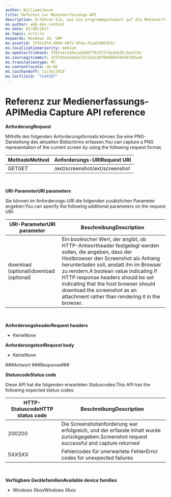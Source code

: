 ```yaml
---
author: WilliamsJason
title: Referenz zur Medienerfassungs-API
description: Erfahren Sie, wie Sie programmgesteuert auf die Medienerfassungs-API zugreifen.
ms.author: wdg-dev-content
ms.date: 02/08/2017
ms.topic: article
keywords: Windows 10, UWP
ms.assetid: 3f92c8fd-4096-4972-97da-01ae5db6423c
ms.localizationpriority: medium
ms.openlocfilehash: f58fa4c3a9a1abd407f635f27de3a545c3aafc6c
ms.sourcegitcommit: 3257416aebb5a7b1515e107866806f8bd57845a8
ms.translationtype: MT
ms.contentlocale: de-DE
ms.lasthandoff: 11/16/2018
ms.locfileid: "7144387"
---
```

# <a name="media-capture-api-reference"></a><span data-ttu-id="29e79-104">Referenz zur Medienerfassungs-API</span><span class="sxs-lookup"><span data-stu-id="29e79-104">Media Capture API reference</span></span> #

**<span data-ttu-id="29e79-105">Anforderung</span><span class="sxs-lookup"><span data-stu-id="29e79-105">Request</span></span>**

<span data-ttu-id="29e79-106">Mithilfe des folgenden Anforderungsformats können Sie eine PNG-Darstellung des aktuellen Bildschirms erfassen.</span><span class="sxs-lookup"><span data-stu-id="29e79-106">You can capture a PNG representation of the current screen by using the following request format.</span></span>

| <span data-ttu-id="29e79-107">Methode</span><span class="sxs-lookup"><span data-stu-id="29e79-107">Method</span></span>        | <span data-ttu-id="29e79-108">Anforderungs-URI</span><span class="sxs-lookup"><span data-stu-id="29e79-108">Request URI</span></span>     | 
| ------------- |-----------------|
| <span data-ttu-id="29e79-109">GET</span><span class="sxs-lookup"><span data-stu-id="29e79-109">GET</span></span>           | <span data-ttu-id="29e79-110">/ext/screenshot</span><span class="sxs-lookup"><span data-stu-id="29e79-110">/ext/screenshot</span></span> |
<br>

**<span data-ttu-id="29e79-111">URI-Parameter</span><span class="sxs-lookup"><span data-stu-id="29e79-111">URI parameters</span></span>**

<span data-ttu-id="29e79-112">Sie können im Anforderungs-URI die folgenden zusätzlichen Parameter angeben:</span><span class="sxs-lookup"><span data-stu-id="29e79-112">You can specify the following additional parameters on the request URI:</span></span>


| <span data-ttu-id="29e79-113">URI-Parameter</span><span class="sxs-lookup"><span data-stu-id="29e79-113">URI parameter</span></span>      | <span data-ttu-id="29e79-114">Beschreibung</span><span class="sxs-lookup"><span data-stu-id="29e79-114">Description</span></span>     | 
| ------------------ |-----------------|
| <span data-ttu-id="29e79-115">download (optional)</span><span class="sxs-lookup"><span data-stu-id="29e79-115">download (optional)</span></span>| <span data-ttu-id="29e79-116">Ein boolescher Wert, der angibt, ob HTTP-Antwortheader festgelegt werden sollen, die angeben, dass der Hostbrowser den Screenshot als Anhang herunterladen soll, anstatt ihn im Browser zu rendern.</span><span class="sxs-lookup"><span data-stu-id="29e79-116">A boolean value indicating if HTTP response headers should be set indicating that the host browser should download the screenshot as an attachment rather than rendering it in the browser.</span></span>  |
<br>

**<span data-ttu-id="29e79-117">Anforderungsheader</span><span class="sxs-lookup"><span data-stu-id="29e79-117">Request headers</span></span>**

* <span data-ttu-id="29e79-118">Keine</span><span class="sxs-lookup"><span data-stu-id="29e79-118">None</span></span>

**<span data-ttu-id="29e79-119">Anforderungstext</span><span class="sxs-lookup"><span data-stu-id="29e79-119">Request body</span></span>**

* <span data-ttu-id="29e79-120">Keine</span><span class="sxs-lookup"><span data-stu-id="29e79-120">None</span></span>

###<a name="response"></a><span data-ttu-id="29e79-121">Antwort ###</span><span class="sxs-lookup"><span data-stu-id="29e79-121">Response###</span></span>

**<span data-ttu-id="29e79-122">Statuscode</span><span class="sxs-lookup"><span data-stu-id="29e79-122">Status code</span></span>**

<span data-ttu-id="29e79-123">Diese API hat die folgenden erwarteten Statuscodes:</span><span class="sxs-lookup"><span data-stu-id="29e79-123">This API has the following expected status codes.</span></span>

| <span data-ttu-id="29e79-124">HTTP-Statuscode</span><span class="sxs-lookup"><span data-stu-id="29e79-124">HTTP status code</span></span>   | <span data-ttu-id="29e79-125">Beschreibung</span><span class="sxs-lookup"><span data-stu-id="29e79-125">Description</span></span>     | 
| ------------------ |-----------------|
| <span data-ttu-id="29e79-126">200</span><span class="sxs-lookup"><span data-stu-id="29e79-126">200</span></span>                | <span data-ttu-id="29e79-127">Die Screenshotanforderung war erfolgreich, und der erfasste Inhalt wurde zurückgegeben.</span><span class="sxs-lookup"><span data-stu-id="29e79-127">Screenshot request successful and capture returned</span></span> |
| <span data-ttu-id="29e79-128">5XX</span><span class="sxs-lookup"><span data-stu-id="29e79-128">5XX</span></span>                | <span data-ttu-id="29e79-129">Fehlercodes für unerwartete Fehler</span><span class="sxs-lookup"><span data-stu-id="29e79-129">Error codes for unexpected failures</span></span> |
<br>

**<span data-ttu-id="29e79-130">Verfügbare Gerätefamilien</span><span class="sxs-lookup"><span data-stu-id="29e79-130">Available device families</span></span>**

* <span data-ttu-id="29e79-131">Windows Xbox</span><span class="sxs-lookup"><span data-stu-id="29e79-131">Windows Xbox</span></span>

